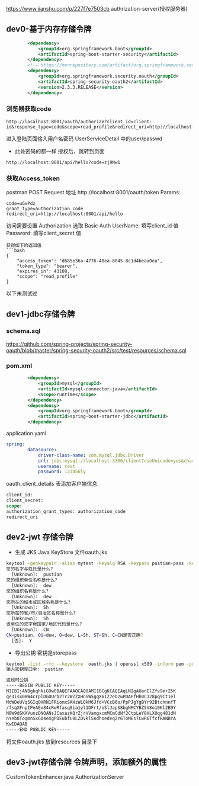 https://www.jianshu.com/p/227f7e7503cb
authrization-server(授权服务器)

## dev0-基于内存存储令牌
```pom.xml
        <dependency>
            <groupId>org.springframework.boot</groupId>
            <artifactId>spring-boot-starter-security</artifactId>
        </dependency>
        <!-- https://mvnrepository.com/artifact/org.springframework.security.oauth/spring-security-oauth2 -->
        <dependency>
            <groupId>org.springframework.security.oauth</groupId>
            <artifactId>spring-security-oauth2</artifactId>
            <version>2.3.3.RELEASE</version>
        </dependency>
```

### 浏览器获取code

```
http://localhost:8001/oauth/authorize?client_id=client-id&response_type=code&scope=read_profile&redirect_uri=http://localhost:8001/api/hello
```
进入登陆页面输入用户名密码
UserServiceDetail 中的user/passwd

+ 此处密码的都一样
授权后，跳转到页面
```
http://localhost:8001/api/hello?code=zj9Nw1
```
### 获取Access_token

postman 
POST Request 地址 http://localhost:8001/oauth/token
Params: 

```
code=uGxPdz
grant_type=authorization_code
redirect_uri=http://localhost:8001/api/hello
```
访问需要设置 Authorization 
选取 Basic Auth
UserName: 填写client_id 值 
Password: 填写client_secret 值
```
获得如下的返回值
​```bash
{
    "access_token": "d685e36a-4776-48ea-8045-8c1d4beaa0ea",
    "token_type": "bearer",
    "expires_in": 43108,
    "scope": "read_profile"
}
```

以下未测试过
## dev1-jdbc存储令牌

### schema.sql

https://github.com/spring-projects/spring-security-oauth/blob/master/spring-security-oauth2/src/test/resources/schema.sql

### pom.xml

```pom.xml
        <dependency>
            <groupId>mysql</groupId>
            <artifactId>mysql-connector-java</artifactId>
            <scope>runtime</scope>
        </dependency>
        <dependency>
            <groupId>org.springframework.boot</groupId>
            <artifactId>spring-boot-starter-jdbc</artifactId>
        </dependency>
```

application.yaml

```yaml
spring:
        datasource:
            driver-class-name: com.mysql.jdbc.Driver
            url: jdbc:mysql://localhost:3306/client?useUnicode=yes&characterEncoding=UTF-8
            username: root
            password: 123456ly
```

oauth_client_details 表添加客户端信息

```sql
client_id:
client_secret:
scope:
authorization_grant_types: authorization_code
redirect_uri
```

## dev2-jwt 存储令牌

+ 生成 JKS Java KeyStore 文件oauth.jks

```bash
keytool -genkeypair -alias mytest -keyalg RSA -keypass pustian-pass -keystore oauth.jks -storepass pustian
您的名字与姓氏是什么?
  [Unknown]:  pustian
您的组织单位名称是什么?
  [Unknown]:  dew
您的组织名称是什么?
  [Unknown]:  dew
您所在的城市或区域名称是什么?
  [Unknown]:  Sh
您所在的省/市/自治区名称是什么?
  [Unknown]:  Sh
该单位的双字母国家/地区代码是什么?
  [Unknown]:  CN
CN=pustian, OU=dew, O=dew, L=Sh, ST=Sh, C=CN是否正确?
  [否]:  Y
```

+ 导出公钥  密钥是storepass 

```bash
keytool -list -rfc --keystore  oauth.jks | openssl x509 -inform pem -pubkey
输入密钥库口令:  pustian

这段时公钥
-----BEGIN PUBLIC KEY-----
MIIBIjANBgkqhkiG9w0BAQEFAAOCAQ8AMIIBCgKCAQEAqLNIqAUanElZfv9e+Z5K
qe3isx08W4crplDGOUrb2Tr2WZZXHnSW5gqX6IZ7eD2wPDAFfHh0C128pq9Ct1el
MdWDeUVqSGIqOHRN1FRiomxSAHzWLQkM6Jfd+VCcB6o/PpPJgYgBYr92BtchnnfT
/fsqXFnpIPeAEx84cRwRfasq8ia1yl1DFrt/oSlJapS8bgNMCYBZ5V8o10Kl2B9Y
N8W9dSKXVunzDNOANsJCaxazKQrZjrVVamgxcmMCmCdNf2CtpLeY8HLXUqg481dN
nYeb8ToqmnSxGO4eXgPDEubfL0LZDVklSndhoedvq2Y6ToMEs7CwR6TfcfRANBYA
KwIDAQAB
-----END PUBLIC KEY-----
```
将文件oauth.jks 放到resources 目录下

## dev3-jwt存储令牌 令牌声明，添加额外的属性
CustomTokenEnhancer.java
AuthorizationServer


